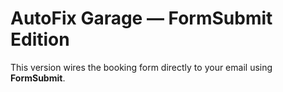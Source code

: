 # AutoFix Garage — FormSubmit Edition

This version wires the booking form directly to your email using **FormSubmit**.

